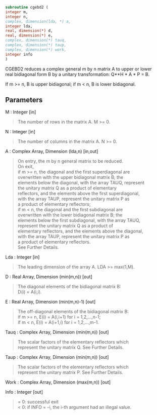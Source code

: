 ```fortran  
subroutine cgebd2 (  
integer m,  
integer n,  
complex, dimension(lda, *) a,  
integer lda,  
real, dimension(*) d,  
real, dimension(*) e,  
complex, dimension(*) tauq,  
complex, dimension(*) taup,  
complex, dimension(*) work,  
integer info  
)  
```  
  
CGEBD2 reduces a complex general m by n matrix A to upper or lower  
real bidiagonal form B by a unitary transformation: Q**H * A * P = B.  
  
If m >= n, B is upper bidiagonal; if m < n, B is lower bidiagonal.  
  
## Parameters  
M : Integer [in]  
> The number of rows in the matrix A.  M >= 0.  
  
N : Integer [in]  
> The number of columns in the matrix A.  N >= 0.  
  
A : Complex Array, Dimension (lda,n) [in,out]  
> On entry, the m by n general matrix to be reduced.  
> On exit,  
> if m >= n, the diagonal and the first superdiagonal are  
> overwritten with the upper bidiagonal matrix B; the  
> elements below the diagonal, with the array TAUQ, represent  
> the unitary matrix Q as a product of elementary  
> reflectors, and the elements above the first superdiagonal,  
> with the array TAUP, represent the unitary matrix P as  
> a product of elementary reflectors;  
> if m < n, the diagonal and the first subdiagonal are  
> overwritten with the lower bidiagonal matrix B; the  
> elements below the first subdiagonal, with the array TAUQ,  
> represent the unitary matrix Q as a product of  
> elementary reflectors, and the elements above the diagonal,  
> with the array TAUP, represent the unitary matrix P as  
> a product of elementary reflectors.  
> See Further Details.  
  
Lda : Integer [in]  
> The leading dimension of the array A.  LDA >= max(1,M).  
  
D : Real Array, Dimension (min(m,n)) [out]  
> The diagonal elements of the bidiagonal matrix B:  
> D(i) = A(i,i).  
  
E : Real Array, Dimension (min(m,n)-1) [out]  
> The off-diagonal elements of the bidiagonal matrix B:  
> if m >= n, E(i) = A(i,i+1) for i = 1,2,...,n-1;  
> if m < n, E(i) = A(i+1,i) for i = 1,2,...,m-1.  
  
Tauq : Complex Array, Dimension (min(m,n)) [out]  
> The scalar factors of the elementary reflectors which  
> represent the unitary matrix Q. See Further Details.  
  
Taup : Complex Array, Dimension (min(m,n)) [out]  
> The scalar factors of the elementary reflectors which  
> represent the unitary matrix P. See Further Details.  
  
Work : Complex Array, Dimension (max(m,n)) [out]  
  
Info : Integer [out]  
> = 0: successful exit  
> < 0: if INFO = -i, the i-th argument had an illegal value.  
  
